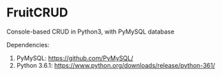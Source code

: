 # FruitCRUD
Console-based CRUD in Python3, with PyMySQL database

Dependencies:
1. PyMySQL: https://github.com/PyMySQL/
2. Python 3.6.1: https://www.python.org/downloads/release/python-361/
